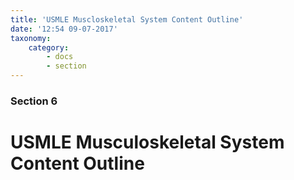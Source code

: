 ```yaml
---
title: 'USMLE Muscloskeletal System Content Outline'
date: '12:54 09-07-2017'
taxonomy:
    category:
        - docs
        - section
---
```


### Section 6

# USMLE Musculoskeletal System Content Outline